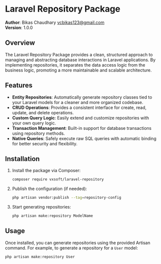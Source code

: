 # Laravel Repository Package

**Author**: Bikas Chaudhary <vcbikas123@gmail.com>  
**Version**: 1.0.0

## Overview

The Laravel Repository Package provides a clean, structured approach to managing and abstracting database interactions in Laravel applications. By implementing repositories, it separates the data access logic from the business logic, promoting a more maintainable and scalable architecture.

## Features

- **Entity Repositories**: Automatically generate repository classes tied to your Laravel models for a cleaner and more organized codebase.
- **CRUD Operations**: Provides a consistent interface for create, read, update, and delete operations.
- **Custom Query Logic**: Easily extend and customize repositories with your own query logic.
- **Transaction Management**: Built-in support for database transactions using repository methods.
- **Native Queries**: Safely execute raw SQL queries with automatic binding for better security and flexibility.

## Installation

1. Install the package via Composer:

    ```bash
    composer require vxsoft/laravel-repository
    ```

2. Publish the configuration (if needed):

    ```bash
    php artisan vendor:publish --tag=repository-config
    ```

3. Start generating repositories:

    ```bash
    php artisan make:repository ModelName
    ```

## Usage

Once installed, you can generate repositories using the provided Artisan command. For example, to generate a repository for a `User` model:

```bash
php artisan make:repository User
```
